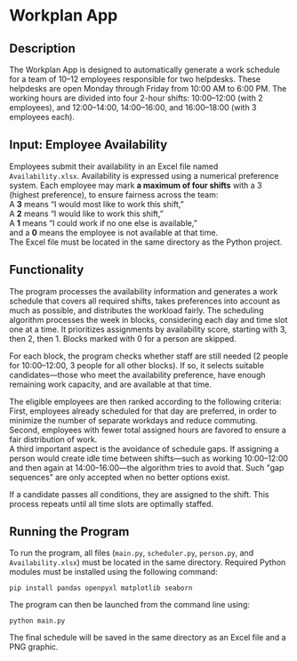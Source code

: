 # Workplan App
## Description

The Workplan App is designed to automatically generate a work schedule for a team of 10–12 employees responsible for two helpdesks. These helpdesks are open Monday through Friday from 10:00 AM to 6:00 PM. The working hours are divided into four 2-hour shifts: 10:00–12:00 (with 2 employees), and 12:00–14:00, 14:00–16:00, and 16:00–18:00 (with 3 employees each).

## Input: Employee Availability

Employees submit their availability in an Excel file named `Availability.xlsx`. Availability is expressed using a numerical preference system. Each employee may mark **a maximum of four shifts** with a 3 (highest preference), to ensure fairness across the team:  
A **3** means “I would most like to work this shift,”  
A **2** means “I would like to work this shift,”  
A **1** means “I could work if no one else is available,”  
and a **0** means the employee is not available at that time.  
The Excel file must be located in the same directory as the Python project.

## Functionality

The program processes the availability information and generates a work schedule that covers all required shifts, takes preferences into account as much as possible, and distributes the workload fairly. The scheduling algorithm processes the week in blocks, considering each day and time slot one at a time. It prioritizes assignments by availability score, starting with 3, then 2, then 1. Blocks marked with 0 for a person are skipped.

For each block, the program checks whether staff are still needed (2 people for 10:00–12:00, 3 people for all other blocks). If so, it selects suitable candidates—those who meet the availability preference, have enough remaining work capacity, and are available at that time.

The eligible employees are then ranked according to the following criteria:  
First, employees already scheduled for that day are preferred, in order to minimize the number of separate workdays and reduce commuting.  
Second, employees with fewer total assigned hours are favored to ensure a fair distribution of work.  
A third important aspect is the avoidance of schedule gaps. If assigning a person would create idle time between shifts—such as working 10:00–12:00 and then again at 14:00–16:00—the algorithm tries to avoid that. Such "gap sequences" are only accepted when no better options exist.

If a candidate passes all conditions, they are assigned to the shift. This process repeats until all time slots are optimally staffed.

## Running the Program

To run the program, all files (`main.py`, `scheduler.py`, `person.py`, and `Availability.xlsx`) must be located in the same directory. Required Python modules must be installed using the following command:

```
pip install pandas openpyxl matplotlib seaborn
```

The program can then be launched from the command line using:

```
python main.py
```

The final schedule will be saved in the same directory as an Excel file and a PNG graphic.

